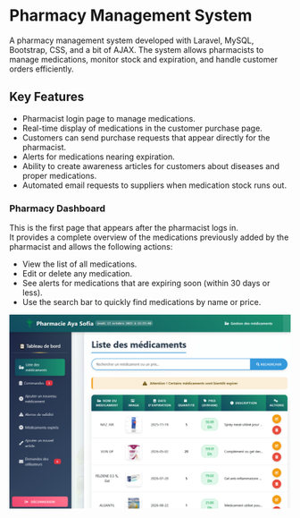 # Pharmacy Management System

A pharmacy management system developed with Laravel, MySQL, Bootstrap, CSS, and a bit of AJAX. 
The system allows pharmacists to manage medications, monitor stock and expiration, and handle customer orders efficiently.


## Key Features

- Pharmacist login page to manage medications.
- Real-time display of medications in the customer purchase page.
- Customers can send purchase requests that appear directly for the pharmacist.
- Alerts for medications nearing expiration.
- Ability to create awareness articles for customers about diseases and proper medications.
- Automated email requests to suppliers when medication stock runs out.

### Pharmacy Dashboard

This is the first page that appears after the pharmacist logs in.  
It provides a complete overview of the medications previously added by the pharmacist and allows the following actions:

- View the list of all medications.
- Edit or delete any medication.
- See alerts for medications that are expiring soon (within 30 days or less).
- Use the search bar to quickly find medications by name or price.

![Pharmacist Dashboard Screenshot](docs/screenshots/dashboard.png)
